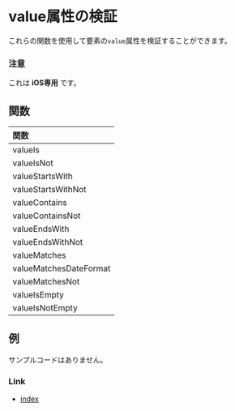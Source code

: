 # value属性の検証

これらの関数を使用して要素の`value`属性を検証することができます。

### 注意

これは **iOS専用** です。

## 関数

| 関数                     |
|:-----------------------|
| valueIs                |
| valueIsNot             |
| valueStartsWith        |
| valueStartsWithNot     |
| valueContains          |
| valueContainsNot       |
| valueEndsWith          |
| valueEndsWithNot       |
| valueMatches           |
| valueMatchesDateFormat |
| valueMatchesNot        |
| valueIsEmpty           |
| valueIsNotEmpty        |

## 例

サンプルコードはありません。

### Link

- [index](../../../index_ja.md)
